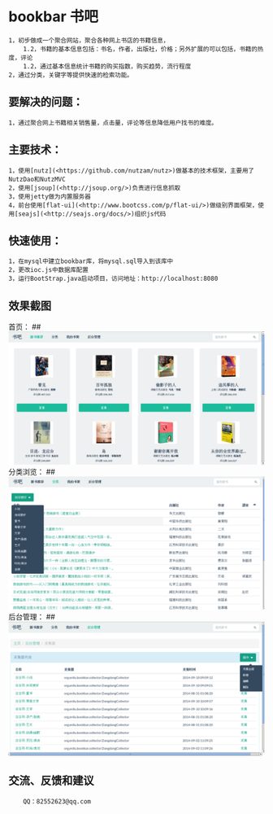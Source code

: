 bookbar 书吧
=============================================
	1，初步做成一个聚合网站，聚合各种网上书店的书籍信息，
		1.2，书籍的基本信息包括：书名，作者，出版社，价格；另外扩展的可以包括，书籍的热度，评论
		1.2，通过基本信息统计书籍的购买指数，购买趋势，流行程度
	2，通过分类，关键字等提供快速的检索功能。 

要解决的问题：
-----------------
	1，通过聚合网上书籍相关销售量，点击量，评论等信息降低用户找书的难度。

	
主要技术：
-----------------
	1，使用[nutz](<https://github.com/nutzam/nutz>)做基本的技术框架，主要用了NutzDao和NutzMVC
	2，使用[jsoup](<http://jsoup.org/>)负责进行信息抓取
	3，使用jetty做为内置服务器	
	4，前台使用[flat-ui](<http://www.bootcss.com/p/flat-ui/>)做级别界面框架，使用[seajs](<http://seajs.org/docs/>)组织js代码

快速使用：
-----------------
	1，在mysql中建立bookbar库，将mysql.sql导入到该库中
	2，更改ioc.js中数据库配置
	3，运行BootStrap.java启动项目，访问地址：http://localhost:8080	
 	

效果截图
-----------------
首页：
##![](img/1.png?raw=true)
分类浏览：
##![](img/2.png?raw=true)
后台管理：
##![](img/3.png?raw=true)


交流、反馈和建议
---------------
		QQ：82552623@qq.com


